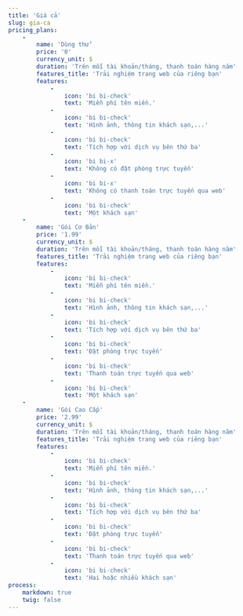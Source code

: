 ```yaml
---
title: 'Giá cả'
slug: gia-ca
pricing_plans:
    -
        name: 'Dùng thử'
        price: '0'
        currency_unit: $
        duration: 'Trên mỗi tài khoản/tháng, thanh toán hàng năm'
        features_title: 'Trải nghiệm trang web của riêng bạn'
        features:
            -
                icon: 'bi bi-check'
                text: 'Miễn phí tên miền.'
            -
                icon: 'bi bi-check'
                text: 'Hình ảnh, thông tin khách sạn,...'
            -
                icon: 'bi bi-check'
                text: 'Tích hợp với dịch vụ bên thứ ba'
            -
                icon: 'bi bi-x'
                text: 'Không có đặt phòng trực tuyến'
            -
                icon: 'bi bi-x'
                text: 'Không có thanh toán trực tuyến qua web'
            -
                icon: 'bi bi-check'
                text: 'Một khách sạn'
    -
        name: 'Gói Cơ Bản'
        price: '1.99'
        currency_unit: $
        duration: 'Trên mỗi tài khoản/tháng, thanh toán hàng năm'
        features_title: 'Trải nghiệm trang web của riêng bạn'
        features:
            -
                icon: 'bi bi-check'
                text: 'Miễn phí tên miền.'
            -
                icon: 'bi bi-check'
                text: 'Hình ảnh, thông tin khách sạn,...'
            -
                icon: 'bi bi-check'
                text: 'Tích hợp với dịch vụ bên thứ ba'
            -
                icon: 'bi bi-check'
                text: 'Đặt phòng trực tuyến'
            -
                icon: 'bi bi-check'
                text: 'Thanh toán trực tuyến qua web'
            -
                icon: 'bi bi-check'
                text: 'Một khách sạn'
    -
        name: 'Gói Cao Cấp'
        price: '2.99'
        currency_unit: $
        duration: 'Trên mỗi tài khoản/tháng, thanh toán hàng năm'
        features_title: 'Trải nghiệm trang web của riêng bạn'
        features:
            -
                icon: 'bi bi-check'
                text: 'Miễn phí tên miền.'
            -
                icon: 'bi bi-check'
                text: 'Hình ảnh, thông tin khách sạn,...'
            -
                icon: 'bi bi-check'
                text: 'Tích hợp với dịch vụ bên thứ ba'
            -
                icon: 'bi bi-check'
                text: 'Đặt phòng trực tuyến'
            -
                icon: 'bi bi-check'
                text: 'Thanh toán trực tuyến qua web'
            -
                icon: 'bi bi-check'
                text: 'Hai hoặc nhiều khách sạn'
process:
    markdown: true
    twig: false
---
```


